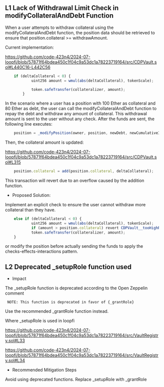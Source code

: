 ## L1 Lack of Withdrawal Limit Check in modifyCollateralAndDebt Function

When a user attempts to withdraw collateral using the modifyCollateralAndDebt function, the position data should be retrieved to ensure that position.collateral >= withdrawAmount.

Current implementation:

https://github.com/code-423n4/2024-07-loopfi/blob/57871f64bdea450c1f04c9a53dc1a78223719164/src/CDPVault.sol#L440C16-L442C56

```js
    if (deltaCollateral < 0) {
            uint256 amount = wmul(abs(deltaCollateral), tokenScale);

            token.safeTransfer(collateralizer, amount);
        }
```

In the scenario where a user has a position with 100 Ether as collateral and 80 Ether as debt, the user can call the modifyCollateralAndDebt function to repay the debt and withdraw any amount of collateral. This withdrawal amount is sent to the user without any check. After the funds are sent, the following line executes:


```js
    position = _modifyPosition(owner, position, newDebt, newCumulativeIndex, deltaCollateral, totalDebt);
```

Then, the collateral amount is updated:

https://github.com/code-423n4/2024-07-loopfi/blob/57871f64bdea450c1f04c9a53dc1a78223719164/src/CDPVault.sol#L315

```js
    position.collateral = add(position.collateral, deltaCollateral);
```

This transaction will revert due to an overflow caused by the addition function.

* Proposed Solution:

Implement an explicit check to ensure the user cannot withdraw more collateral than they have. 


```js
    else if (deltaCollateral < 0) {
            uint256 amount = wmul(abs(deltaCollateral), tokenScale);
            if (amount > position.collateral) revert CDPVault__tooHighRepayAmount();
            token.safeTransfer(collateralizer, amount);
    }
```

or modify the position before actually sending the funds  to apply the checks-effects-interactions pattern. 


## L2 Deprecated _setupRole function used

* Impact

The _setupRole function is deprecated according to the Open Zeppelin comment

`
NOTE: This function is deprecated in favor of {_grantRole}`

Use the recommended _grantRole function instead.




Where _setupRole is used in loopfi

https://github.com/code-423n4/2024-07-loopfi/blob/57871f64bdea450c1f04c9a53dc1a78223719164/src/VaultRegistry.sol#L33

https://github.com/code-423n4/2024-07-loopfi/blob/57871f64bdea450c1f04c9a53dc1a78223719164/src/VaultRegistry.sol#L34



* Recommended Mitigation Steps

Avoid using deprecated functions. Replace _setupRole with _grantRole


